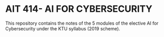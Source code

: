 # AIT 414- AI FOR CYBERSECURITY

This repository contains the notes of the 5 modules of the elective AI for Cybersecurity under the KTU syllabus (2019 scheme).
